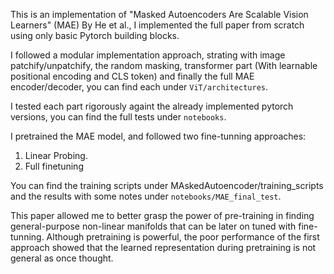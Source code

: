 This is an implementation of "Masked Autoencoders Are Scalable Vision Learners" (MAE) By He et al., I implemented the full paper from scratch using only basic Pytorch building blocks. 


I followed a modular implementation approach, strating with image patchify/unpatchify, the random masking,  transformer part (With learnable positional encoding and CLS token) and finally the full MAE encoder/decoder, you can find each under `ViT/architectures`.

I tested each part rigorously againt the already implemented pytorch versions, you can find the full tests under `notebooks`.

I pretrained the MAE model, and followed two fine-tunning approaches:

1. Linear Probing. 
2. Full finetuning

You can find the training scripts under MAskedAutoencoder/training_scripts and the results with some notes under `notebooks/MAE_final_test`.

This paper allowed me to better grasp the power of pre-training in finding general-purpose non-linear manifolds that can be later on tuned with fine-tunning. Although pretraining is powerful, the poor performance of the first approach showed that the learned representation during pretraining is not general as once thought. 
